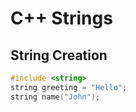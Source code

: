 # C++ Strings

## String Creation
```cpp
#include <string>
string greeting = "Hello";
string name("John");

